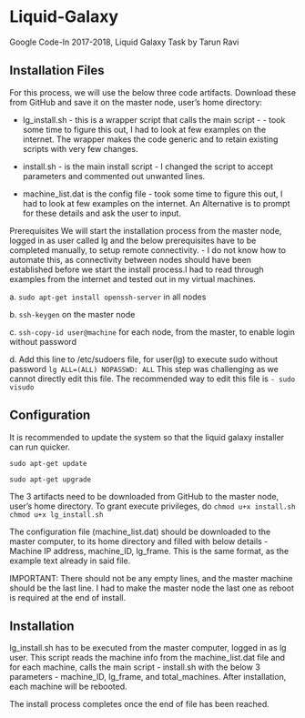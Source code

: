 # Liquid-Galaxy
Google Code-In 2017-2018, Liquid Galaxy Task by Tarun Ravi

## Installation Files
For this process, we will use the below three code artifacts. Download these from GitHub and save it on the master node, user’s home directory:
+ lg_install.sh - this is a wrapper script that calls the main script - - took some time to figure this out, I had to look at few examples on the internet. The wrapper makes the code generic and to retain existing scripts with very few changes.

+ install.sh - is the main install script - I changed the script to accept parameters and commented out unwanted lines.

+ machine_list.dat is the config file - took some time to figure this out, I had to look at few examples on the internet. An Alternative is to prompt for these details and ask the user to input.

Prerequisites
We will start the installation process from the master node, logged in as user called lg and the below prerequisites have to be completed manually, to setup remote connectivity. - I do not know how to automate this, as connectivity between nodes should have been established before we start the install process.I had to read through examples from the internet and tested out in my virtual machines.

  a. ```sudo apt-get install openssh-server``` in all nodes
  
  b. ```ssh-keygen``` on the master node
  
  c. ```ssh-copy-id user@machine``` for each node, from the master, to enable login without password
  
  d. Add this line to /etc/sudoers file, for user(lg) to execute sudo without password ```lg ALL=(ALL) NOPASSWD: ALL``` This step was     challenging as we cannot directly edit this file. The recommended way to edit this file is ```- sudo visudo```
  
  
## Configuration
It is recommended to update the system so that the liquid galaxy installer can run quicker.

```sudo apt-get update```

```sudo apt-get upgrade```

The 3 artifacts need to be downloaded from GitHub to the master node, user’s home directory.
To grant execute privileges, do 
```chmod u+x install.sh```
```chmod u+x lg_install.sh```

The configuration file (machine_list.dat) should be downloaded to the master computer, to its home directory and filled with below details - Machine IP address, machine_ID, lg_frame. This is the same format, as the example text already in said file. 

IMPORTANT: There should not be any empty lines, and the master machine should be the last line. I had to make the master node the last one as reboot is required at the end of install.

## Installation
lg_install.sh has to be executed from the master computer, logged in as lg user. This script reads the machine info from the machine_list.dat file and for each machine, calls the main script - install.sh with the below 3 parameters - machine_ID, lg_frame, and total_machines. After installation, each machine will be rebooted.

The install process completes once the end of file has been reached.
